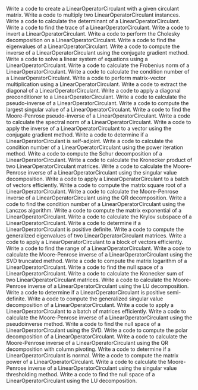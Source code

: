 Write a code to create a LinearOperatorCirculant with a given circulant matrix.
Write a code to multiply two LinearOperatorCirculant instances.
Write a code to calculate the determinant of a LinearOperatorCirculant.
Write a code to find the trace of a LinearOperatorCirculant.
Write a code to invert a LinearOperatorCirculant.
Write a code to perform the Cholesky decomposition on a LinearOperatorCirculant.
Write a code to find the eigenvalues of a LinearOperatorCirculant.
Write a code to compute the inverse of a LinearOperatorCirculant using the conjugate gradient method.
Write a code to solve a linear system of equations using a LinearOperatorCirculant.
Write a code to calculate the Frobenius norm of a LinearOperatorCirculant.
Write a code to calculate the condition number of a LinearOperatorCirculant.
Write a code to perform matrix-vector multiplication using a LinearOperatorCirculant.
Write a code to extract the diagonal of a LinearOperatorCirculant.
Write a code to apply a diagonal preconditioner to a LinearOperatorCirculant.
Write a code to calculate the pseudo-inverse of a LinearOperatorCirculant.
Write a code to compute the largest singular value of a LinearOperatorCirculant.
Write a code to find the Moore-Penrose pseudo-inverse of a LinearOperatorCirculant.
Write a code to calculate the spectral norm of a LinearOperatorCirculant.
Write a code to apply the inverse of a LinearOperatorCirculant to a vector using the conjugate gradient method.
Write a code to determine if a LinearOperatorCirculant is self-adjoint.
Write a code to calculate the condition number of a LinearOperatorCirculant using the power iteration method.
Write a code to compute the Schur decomposition of a LinearOperatorCirculant.
Write a code to calculate the Kronecker product of two LinearOperatorCirculant matrices.
Write a code to calculate the Moore-Penrose inverse of a LinearOperatorCirculant using the singular value decomposition.
Write a code to apply a LinearOperatorCirculant to a batch of vectors efficiently.
Write a code to compute the matrix square root of a LinearOperatorCirculant.
Write a code to calculate the Moore-Penrose inverse of a LinearOperatorCirculant using the QR decomposition.
Write a code to find the condition number of a LinearOperatorCirculant using the Lanczos algorithm.
Write a code to compute the matrix exponential of a LinearOperatorCirculant.
Write a code to calculate the Krylov subspace of a LinearOperatorCirculant.
Write a code to determine if a LinearOperatorCirculant is positive definite.
Write a code to compute the generalized eigenvalues of two LinearOperatorCirculant matrices.
Write a code to apply a LinearOperatorCirculant to a block of vectors efficiently.
Write a code to find the range of a LinearOperatorCirculant.
Write a code to calculate the Moore-Penrose inverse of a LinearOperatorCirculant using the SVD truncated method.
Write a code to compute the matrix logarithm of a LinearOperatorCirculant.
Write a code to find the null space of a LinearOperatorCirculant.
Write a code to calculate the Kronecker sum of two LinearOperatorCirculant matrices.
Write a code to calculate the Moore-Penrose inverse of a LinearOperatorCirculant using the LU decomposition.
Write a code to determine if a LinearOperatorCirculant is positive semi-definite.
Write a code to compute the generalized singular value decomposition of a LinearOperatorCirculant.
Write a code to apply a LinearOperatorCirculant to a batch of matrices efficiently.
Write a code to calculate the Moore-Penrose inverse of a LinearOperatorCirculant using the pseudoinverse method.
Write a code to find the null space of a LinearOperatorCirculant using the SVD.
Write a code to compute the polar decomposition of a LinearOperatorCirculant.
Write a code to calculate the Moore-Penrose inverse of a LinearOperatorCirculant using the QR decomposition with column pivoting.
Write a code to determine if a LinearOperatorCirculant is normal.
Write a code to compute the matrix power of a LinearOperatorCirculant.
Write a code to calculate the Moore-Penrose inverse of a LinearOperatorCirculant using the singular value thresholding method.
Write a code to find the null space of a LinearOperatorCirculant using the LU decomposition.